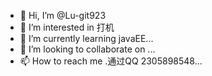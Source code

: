 - 👋 Hi, I’m @Lu-git923
- 👀 I’m interested in 打机
- 🌱 I’m currently learning javaEE...
- 💞️ I’m looking to collaborate on ...
- 📫 How to reach me .通过QQ 2305898548...

<!---
Lu-git923/Lu-git923 is a ✨ special ✨ repository because its `README.md` (this file) appears on your GitHub profile.
You can click the Preview link to take a look at your changes.
--->
